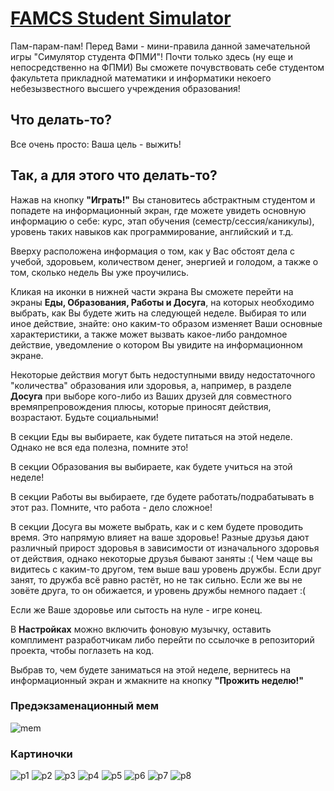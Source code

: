 # [FAMCS Student Simulator](https://play.google.com/store/apps/details?id=com.source.studsimulator)
<p>Пам-парам-пам! Перед Вами - мини-правила данной замечательной игры "Симулятор студента ФПМИ"!
Почти только здесь (ну еще и непосредственно на ФПМИ) Вы сможете почувствовать себе
студентом факультета прикладной математики и информатики некоего
небезызвестного высшего учреждения образования! </p>

<h2>
    </a> Что делать-то?
</h2>
<p>Все очень просто: Ваша цель - выжить! </p>

<h2>
    </a> Так, а для этого что делать-то?
</h2>

<p>Нажав на кнопку <b>"Играть!"</b> Вы становитесь абстрактным студентом и попадете на
    информационный экран, где можете увидеть основную информацию о себе:
    курс, этап обучения (семестр/сессия/каникулы), уровень таких навыков как программирование,
    английский и т.д. </p>

<p>Вверху расположена информация о том, как у Вас обстоят дела с учебой, здоровьем, количеством
    денег, энергией и голодом, а также о том, сколько недель Вы уже проучились.
<p>
<p> Кликая на иконки в нижней части экрана Вы сможете перейти на экраны <b>Еды, Образования, Работы и
    Досуга</b>, на которых необходимо выбрать, как Вы будете жить на следующей неделе.
    Выбирая то или иное действие, знайте: оно каким-то образом изменяет Ваши основные
    характеристики, а также может вызвать какое-либо рандомное действие, уведомление о
    котором Вы увидите на информационном экране.
</p>

<p>Некоторые действия могут быть недоступными ввиду недостаточного "количества" образования или
    здоровья, а, например, в разделе <b>Досуга</b> при выборе кого-либо из Ваших
    друзей для совместного времяпрепровождения плюсы, которые приносят действия, возрастают. Будьте
    социальными!</p>
<p>
    В секции Еды вы выбираете, как будете питаться на этой неделе.
    Однако не вся еда полезна, помните это!
</p>

<p>
    В секции Образования вы выбираете, как будете учиться на этой неделе!
</p>

<p>
    В секции Работы вы выбираете, где будете работать/подрабатывать в этот раз. Помните, что работа
    - дело сложное!
</p>

<p>
    В секции Досуга вы можете выбрать, как и с кем будете проводить время.
    Это напрямую влияет на ваше здоровье! Разные друзья дают различный прирост здоровья в зависимости
    от изначального здоровья от действия, однако некоторые друзья бывают заняты :(
    Чем чаще вы видитесь с каким-то другом, тем выше ваш уровень дружбы. Если друг занят, то
    дружба всё равно растёт, но не так сильно. Если же вы не зовёте друга, то он обижается, и уровень
    дружбы немного падает :(
</p>

<p>Если же Ваше здоровье или сытость на нуле - игре конец.
</p>

<p> В <b>Настройках</b> можно включить фоновую музычку, оставить комплимент разработчикам либо
    перейти по ссылочке в репозиторий проекта, чтобы поглазеть на код.
</p>

<p>
    Выбрав то, чем будете заниматься на этой неделе, вернитесь на информационный экран и жмакните на
    кнопку <b>"Прожить неделю!" </b>
</p>

### Предэкзаменационный мем


![mem](/app/src/main/assets/mem.jpg)

### Картиночки

![p1](/images/p1.jpg)
![p2](/images/p2.jpg)
![p3](/images/p3.jpg)
![p4](/images/p4.jpg)
![p5](/images/p5.jpg)
![p6](/images/p6.jpg)
![p7](/images/p7.jpg)
![p8](/images/p8.jpg)


